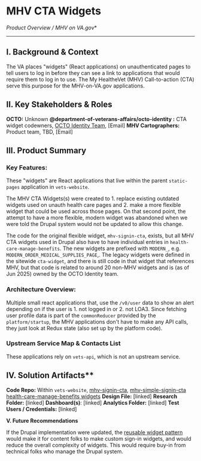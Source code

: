 # MHV CTA Widgets

*Product Overview / MHV on VA.gov**

---

## I.  Background & Context

The VA places "widgets" (React applications) on unauthenticated pages to tell users to log in before they can see a link to applications that would require them to log in to use. The My HealtheVet (MHV) Call-to-action (CTA) serve this purpose for the MHV-on-VA.gov applications.

## II.  Key Stakeholders & Roles

**OCTO:** Unknown
**@department-of-veterans-affairs/octo-identity :** CTA widget codewners, [OCTO Identity Team](https://github.com/orgs/department-of-veterans-affairs/teams/octo-identity), \[Email\]
**MHV Cartographers:** Product team, TBD, \[Email\]

## III.  Product Summary

### Key Features:

These "widgets" are React applications that live within the parent `static-pages` application in `vets-website`.

The MHV CTA Widgets(s) were created to 1. replace existing outdated widgets used on unauth health care pages and 2. make a more flexible widget that could be used across those pages. On that second point, the attempt to have a more flexible, modern widget was abandoned when we were told the Drupal system would not be updated to allow this change.

The code for the original flexible widget, `mhv-signin-cta`, exists, but all MHV CTA widgets used in Drupal also have to have individual entries in `health-care-manage-benefits`. The new widgets are prefixed with `MODERN_`, e.g. `MODERN_ORDER_MEDICAL_SUPPLIES_PAGE`,. The legacy widgets were defined in the sitewide `cta-widget`, and there is still code in that widget that references MHV, but that code is related to around 20 non-MHV widgets and is (as of Jun 2025) owned by the OCTO Identity team.

### Architecture Overview:

Multiple small react applications that, use the `/v0/user` data to show an alert depending on if the user is 1. not logged in or 2. not LOA3. Since fetching user profile data is part of the `commonReducer` provided by the `platform/startup`, the MHV applications don't have to make any API calls, they just look at Redux state (also set up by the platform code).

### Upstream Service Map & Contacts List

These applications rely on `vets-api`, which is not an upstream service.

## IV.  Solution Artifacts**


**Code Repo:** Within `vets-website`, [mhv-signin-cta](https://github.com/department-of-veterans-affairs/vets-website/tree/main/src/applications/static-pages/mhv-signin-cta), [mhv-simple-signin-cta](https://github.com/department-of-veterans-affairs/vets-website/tree/main/src/applications/static-pages/mhv-simple-signin-cta) [health-care-manage-benefits widgets](https://github.com/department-of-veterans-affairs/vets-website/tree/main/src/applications/static-pages/health-care-manage-benefits)
**Design File:** \[linked\]
**Research Folder:** \[linked\]
**Dashboard(s)**: \[linked\]
**Analytics Folder:** \[linked\]
**Test Users / Credentials:** \[linked\]


**V.  Future Recommendations**

If the Drupal implementation were updated, the [reusable widget pattern](https://github.com/department-of-veterans-affairs/vets-website/blob/main/src/applications/static-pages/mhv-signin-cta/README.md) would make it for content folks to make custom sign-in widgets, and would reduce the overall complexity of widgets. This would require buy-in from technical folks who manage the Drupal system.
